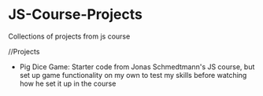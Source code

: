 # JS-Course-Projects
Collections of projects from js course

//Projects
- Pig Dice Game: Starter code from Jonas Schmedtmann's JS course, but set up game functionality on my own to test my skills before watching how he set it up in the course
